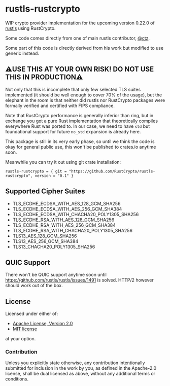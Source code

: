 # rustls-rustcrypto

WIP crypto provider implementation for the upcoming version 0.22.0 of [rustls](https://github.com/rustls/rustls/pull/1405) using RustCrypto.

Some code comes directly from one of main rustls contributor, [@ctz](https://github.com/ctz). 

Some part of this code is directly derived from his work but modified to use generic instead.

## ⚠️USE THIS AT YOUR OWN RISK! DO NOT USE THIS IN PRODUCTION⚠️

Not only that this is incomplete that only few selected TLS suites implemented (it should be well enough to cover 70% of the usage), but the elephant in the room is that neither did rustls nor RustCrypto packages were formally verified and certified with FIPS compliance. 

Note that RustCrypto performance is generally inferior than ring, but in exchange you got a pure Rust implementation that theoretically compiles everywhere Rust was ported to. In our case, we need to have `std` but foundational support for future `no_std` expansion is already here.

This package is still in its very early phase, so until we think the code is okay for general public use, this won't be published to crates.io anytime soon. 

Meanwhile you can try it out using git crate installation:
```
rustls-rustcrypto = { git = "https://github.com/RustCrypto/rustls-rustcrypto", version = "0.1" }
```

## Supported Cipher Suites

- TLS_ECDHE_ECDSA_WITH_AES_128_GCM_SHA256
- TLS_ECDHE_ECDSA_WITH_AES_256_GCM_SHA384
- TLS_ECDHE_ECDSA_WITH_CHACHA20_POLY1305_SHA256
- TLS_ECDHE_RSA_WITH_AES_128_GCM_SHA256
- TLS_ECDHE_RSA_WITH_AES_256_GCM_SHA384
- TLS_ECDHE_RSA_WITH_CHACHA20_POLY1305_SHA256
- TLS13_AES_128_GCM_SHA256
- TLS13_AES_256_GCM_SHA384
- TLS13_CHACHA20_POLY1305_SHA256

## QUIC Support

There won't be QUIC support anytime soon until https://github.com/rustls/rustls/issues/1491 is solved. HTTP/2 however should work out of the box.

## License

Licensed under either of:

 * [Apache License, Version 2.0](http://www.apache.org/licenses/LICENSE-2.0)
 * [MIT license](http://opensource.org/licenses/MIT)

at your option.

### Contribution

Unless you explicitly state otherwise, any contribution intentionally submitted
for inclusion in the work by you, as defined in the Apache-2.0 license, shall be
dual licensed as above, without any additional terms or conditions.
